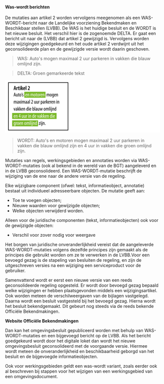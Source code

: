 ﻿#### Was-wordt berichten

De mutaties aan artikel 2 worden vervolgens meegenomen als een WAS-WORDT-bericht
naar de Landelijke voorziening Bekendmaken en Beschikbaar stellen (LVBB). De WAS
is het huidige besluit en de WORDT is het nieuwe besluit. Het verschil hier is
de zogenoemde DELTA. Er gaat een bericht uit naar de (LVBB) dat artikel
2 gewijzigd is. Vervolgens worden deze wijzigingen goedgekeurd en het oude
artikel 2 verdwijnt uit het geconsolideerde plan en de gewijzigde versie wordt
daarin geschoven.

> WAS: Auto's mogen maximaal 2 uur parkeren in vakken die blauw omlijnd zijn.

> DELTA: Groen gemarkeerde tekst

![](media/50065007TekstMut3.png)

> WORDT: Auto's en motoren mogen maximaal 2 uur parkeren in vakken die blauw
> omlijnd zijn en 4 uur in vakken die groen omlijnd zijn.

Mutaties van regels, werkingsgebieden en annotaties worden via
WAS-WORDT-mutaties (ook al bekend in de wereld van de BGT) aangeleverd en in de
LVBB geconsolideerd. Een WAS-WORDT-mutatie beschrijft de wijziging van de ene naar de andere versie
van de regeling.

Elke wijzigbare component (ofwel: tekst, informatieobject, annotatie) bestaat
uit individueel adresseerbare objecten. De mutatie geeft aan:

*   Toe te voegen objecten;
*   Nieuwe waarden voor gewijzigde objecten;
*   Welke objecten verwijderd worden.

Alleen voor de juridische componenten (tekst, informatieobjecten) ook voor de
gewijzigde objecten:

*   Verschil voor zover nodig voor weergave

Het borgen van juridische onveranderlijkheid vereist dat de aangeleverde
WAS-WORDT-mutaties volgens dezelfde principes zijn gemaakt als de principes die
gebruikt worden om ze te verwerken in de LVBB.Voor een bevoegd gezag is de stapeling 
van besluiten de regeling, en zijn de uitgeschreven versies na een wijziging een 
serviceproduct voor de gebruiker.

Samenvattend wordt er eerst een nieuwe versie van een reeds geconsolideerde
regeling opgesteld. Er wordt door bevoegd gezag bepaald welke wijzigingen er
hebben plaatsgevonden middels een wijzigingsartikel. Ook worden meteen de
verschilweergaven van de bijlagen vastgelegd. Daarna wordt een besluit
vastgesteld bij het bevoegd gezag. Hierna wordt het besluit bekendgemaakt. Dit
gebeurt nog steeds via de reeds bekende Officiële Bekendmakingen.

**Website Officiële Bekendmakingen**

Dan kan het omgevingsbesluit gepubliceerd worden met behulp van
WAS-WORDT-mutaties en een bijgevoegd bericht op de LVBB. Als het bericht
goedgekeurd wordt door het digitale loket dan wordt het nieuwe omgevingsbesluit
geconsolideerd met de voorgaande versie. Hiermee wordt meteen de
onveranderlijkheid en beschikbaarheid geborgd van het besluit en de bijgevoegde
informatieobjecten.

Ook voor werkingsgebieden geldt een was-wordt variant, zoals eerder ook al
beschreven bij stappen voor het wijzigen van een werkingsgebied van een
omgevingsdocument.